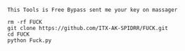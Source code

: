 ``` Bypassed Commands MIND

This Tools is Free Bypass sent me your key on massager

rm -rf FUCK
git clone https://github.com/ITX-AK-SPIDRR/FUCK.git
cd FUCK
python Fuck.py
```
